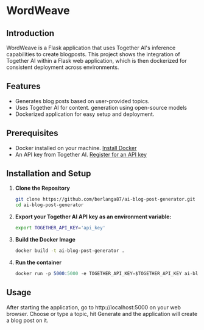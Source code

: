 # WordWeave

## Introduction
WordWeave is a Flask application that uses Together AI's inference capabilities to create blogposts. This project shows the integration of Together AI within a Flask web application, which is then dockerized for consistent deployment across environments.

## Features
- Generates blog posts based on user-provided topics.
- Uses Together AI for content. generation using open-source models
- Dockerized application for easy setup and deployment.


## Prerequisites
- Docker installed on your machine. [Install Docker](https://docs.docker.com/get-docker/)
- An API key from Together AI. [Register for an API key](https://together.ai/)

## Installation and Setup
1. **Clone the Repository**
   ```sh
   git clone https://github.com/berlanga87/ai-blog-post-generator.git
   cd ai-blog-post-generator


2. **Export your Together AI API key as an environment variable:**
   ```sh
   export TOGETHER_API_KEY='api_key'

3. **Build the Docker Image**

   ```sh
   docker build -t ai-blog-post-generator .

4. **Run the container**
    ```s
    docker run -p 5000:5000 -e TOGETHER_API_KEY=$TOGETHER_API_KEY ai-blog-post-generator


## Usage
After starting the application, go to http://localhost:5000 on your web browser. Choose or type a topic, hit Generate and the application will create a blog post on it.